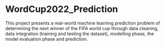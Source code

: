 # WordCup2022_Prediction

This project presents a real-world machine learning prediction problem of determining the next winner of the FIFA world cup through data cleaning, data integration (training and testing the dataset), modelling phase, the model evaluation phase and prediction.
